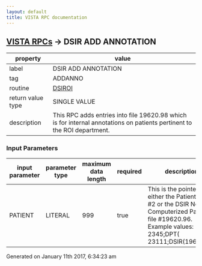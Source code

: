 ```yaml
---
layout: default
title: VISTA RPC documentation
---
```




## [VISTA RPCs](TableOfContent.md) &#8594; DSIR ADD ANNOTATION 

 property | value 
--- | --- 
 label | DSIR ADD ANNOTATION
 tag | ADDANNO
 routine | [DSIROI](http://code.osehra.org/dox/Routine_DSIROI_source.html)
 return value type | SINGLE VALUE
 description | This RPC adds entries into file 19620.98 which is for internal annotations on patients pertinent to the ROI department.

### Input Parameters

| input parameter | parameter type | maximum data length | required | description | 
| --- | --- | --- | --- | --- | 
| PATIENT | LITERAL | 999 | true | This is the pointer to either the Patient File #2 or the DSIR Non-Computerized Patient file #19620.96. Example values:         2345;DPT(        23111;DSIR(19620.96, | 




Generated on January 11th 2017, 6:34:23 am